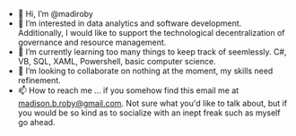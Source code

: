 - 👋 Hi, I’m @madiroby
- 👀 I’m interested in data analytics and software development. Additionally, I would like to support the technological decentralization of governance and resource management.
- 🌱 I’m currently learning too many things to keep track of seemlessly. C#, VB, SQL, XAML, Powershell, basic computer science.  
- 💞️ I’m looking to collaborate on nothing at the moment, my skills need refinement.
- 📫 How to reach me ... if you somehow find this email me at madison.b.roby@gmail.com. Not sure what you'd like to talk about, but if you would be so kind as to socialize with an inept freak such as myself go ahead.

<!---
madiroby/madiroby is a ✨ special ✨ repository because its `README.md` (this file) appears on your GitHub profile.
You can click the Preview link to take a look at your changes.
--->
